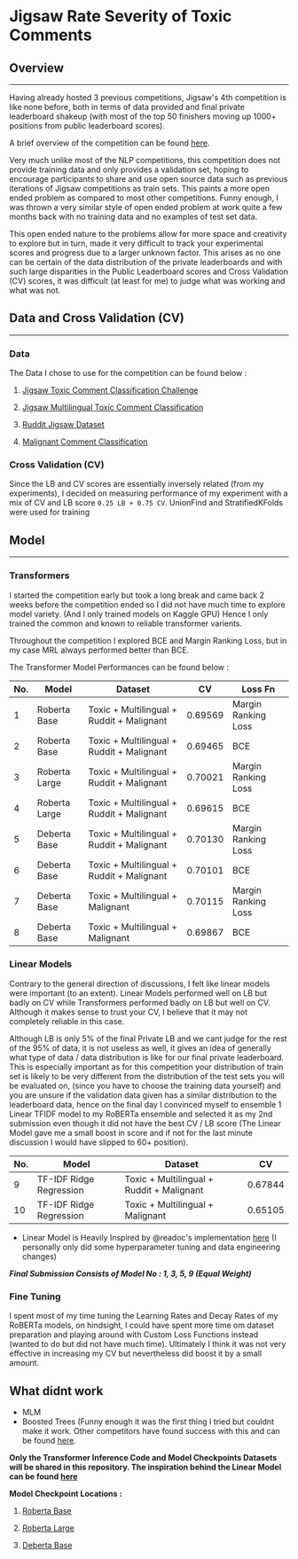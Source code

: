# Jigsaw Rate Severity of Toxic Comments

## Overview

<hr/>

Having already hosted 3 previous competitions, Jigsaw's 4th competition is like none before, both in terms of data provided and final private leaderboard shakeup (with most of the top 50 finishers moving up 1000+ positions from public leaderboard scores).

A brief overview of the competition can be found [here](https://www.kaggle.com/c/jigsaw-toxic-severity-rating/overview).

Very much unlike most of the NLP competitions, this competition does not provide training data and only provides a validation set, hoping to encourage participants to share and use open source data such as previous iterations of Jigsaw competitions as train sets. This paints a more open ended problem as compared to most other competitions. Funny enough, I was thrown a very similar style of open ended problem at work quite a few months back with no training data and no examples of test set data.

This open ended nature to the problems allow for more space and creativity to explore but in turn, made it very difficult to track your experimental scores and progress due to a larger unknown factor. This arises as no one can be certain of the data distribution of the private leaderboards and with such large disparities in the Public Leaderboard scores and Cross Validation (CV) scores, it was difficult (at least for me) to judge what was working and what was not.


## Data and Cross Validation (CV)

<hr/>

### **Data**

The Data I chose to use for the competition can be found below :

   1. [Jigsaw Toxic Comment Classification Challenge](https://www.kaggle.com/rajkumarl/ruddit-jigsaw-dataset)

   2. [Jigsaw Multilingual Toxic Comment Classification](https://www.kaggle.com/rajkumarl/ruddit-jigsaw-dataset)
   
   3. [Ruddit Jigsaw Dataset](https://www.kaggle.com/rajkumarl/ruddit-jigsaw-dataset)
   
   4. [Malignant Comment Classification](https://www.kaggle.com/surekharamireddy/malignant-comment-classification)

### **Cross Validation (CV)**

Since the LB and CV scores are essentially inversely related (from my experiments), I decided on measuring performance of my experiment with a mix of CV and LB score `0.25 LB + 0.75 CV`. UnionFind and StratifiedKFolds were used for training

## Model  

<hr/>

### **Transformers**

I started the competition early but took a long break and came back 2 weeks before the competition ended so I did not have much time to explore model variety. (And I only trained models on Kaggle GPU) Hence I only trained the common and known to reliable transformer varients. 

Throughout the competition I explored BCE and Margin Ranking Loss, but in my case MRL always performed better than BCE.

The Transformer Model Performances can be found below :

| No. | Model | Dataset | CV | Loss Fn |
|---|---|---|---|---|
| 1 | Roberta Base | Toxic + Multilingual + Ruddit + Malignant | 0.69569 | Margin Ranking Loss |
| 2 | Roberta Base | Toxic + Multilingual + Ruddit + Malignant | 0.69465 | BCE |
| 3 | Roberta Large | Toxic + Multilingual + Ruddit + Malignant | 0.70021 | Margin Ranking Loss |
| 4 | Roberta Large | Toxic + Multilingual + Ruddit + Malignant | 0.69615 | BCE |
| 5 | Deberta Base | Toxic + Multilingual + Ruddit + Malignant | 0.70130 | Margin Ranking Loss |
| 6 | Deberta Base | Toxic + Multilingual + Ruddit + Malignant | 0.70101 | BCE |
| 7 | Deberta Base | Toxic + Multilingual + Malignant | 0.70115 | Margin Ranking Loss |
| 8 | Deberta Base | Toxic + Multilingual + Malignant | 0.69867 | BCE |

### **Linear Models**

Contrary to the general direction of discussions, I felt like linear models were important (to an extent). Linear Models performed well on LB but badly on CV while Transformers performed badly on LB but well on CV. Although it makes sense to trust your CV, I believe that it may not completely reliable in this case.

Although LB is only 5% of the final Private LB and we cant judge for the rest of the 95% of data, it is not useless as well, it gives an idea of generally what type of data / data distribution is like for our final private leaderboard. This is especially important as for this competition your distribution of train set is likely to be very different from the distribution of the test sets you will be evaluated on, (since you have to choose the training data yourself) and you are unsure if the validation data given has a similar distribution to the leaderboard data, hence on the final day I convinced myself to ensemble 1 Linear TFIDF model to my RoBERTa ensemble and selected it as my 2nd submission even though it did not have the best CV / LB score (The Linear Model gave me a small boost in score and if not for the last minute discussion I would have slipped to 60+ position).


| No. | Model | Dataset | CV |
|---|---|---|---|
| 9 | TF-IDF Ridge Regression | Toxic + Multilingual + Ruddit + Malignant | 0.67844
| 10 | TF-IDF Ridge Regression | Toxic + Multilingual + Malignant | 0.65105

* Linear Model is Heavily Inspired by @readoc's implementation [here](https://www.kaggle.com/readoc/toxic-linear-model-pseudo-labelling-lb-0-864) (I personally only did some hyperparameter tuning and data engineering changes)

***Final Submission Consists of Model No : 1, 3, 5, 9 (Equal Weight)***

### **Fine Tuning**

I spent most of my time tuning the Learning Rates and Decay Rates of my RoBERTa models, on hindsight, I could have spent more time om dataset preparation and playing around with Custom Loss Functions instead (wanted to do but did not have much time). Ultimately I think it was not very effective in increasing my CV but nevertheless did boost it by a small amount.


## What didnt work 

- MLM
- Boosted Trees (Funny enough it was the first thing I tried but couldnt make it work. Other competitors have found success with this and can be found [here]([link](https://www.kaggle.com/c/jigsaw-toxic-severity-rating/discussion/306074)).

**Only the Transformer Inference Code and Model Checkpoints Datasets will be shared in this repository. The inspiration behind the Linear Model can be found [here](https://www.kaggle.com/readoc/toxic-linear-model-pseudo-labelling-lb-0-864)**

**Model Checkpoint Locations :**

1. [Roberta Base](https://www.kaggle.com/toxicmaze/jigsaw-toxicrudditmultilingual-roberta-ckpt)

2. [Roberta Large](https://www.kaggle.com/toxicmaze/robertal-lr-1e5-1e6)

3. [Deberta Base](https://www.kaggle.com/toxicmaze/jigsaw-deberta-base)







